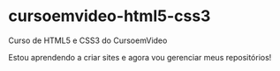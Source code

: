 # cursoemvideo-html5-css3
 Curso de HTML5 e CSS3 do CursoemVideo

Estou aprendendo a criar sites e agora vou gerenciar meus repositórios!